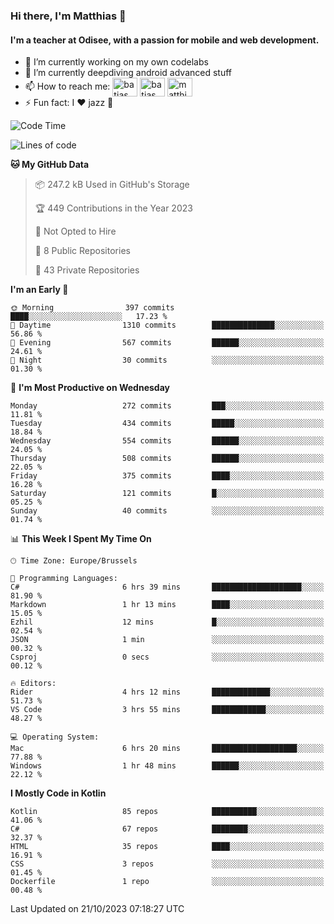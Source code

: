 ### Hi there, I'm Matthias 👋

#### I'm a teacher at Odisee, with a passion for mobile and web development.

- 🔭 I’m currently working on my own codelabs
- 🌱 I’m currently deepdiving android advanced stuff
- 📫 How to reach me: <a href="https://dev.to/batjas" target="_blank"><img align="center" src="https://raw.githubusercontent.com/rahuldkjain/github-profile-readme-generator/master/src/images/icons/Social/devto.svg" alt="batjas" height="30" width="40" /></a>
<a href="https://twitter.com/batjas" target="_blank"><img align="center" src="https://raw.githubusercontent.com/rahuldkjain/github-profile-readme-generator/master/src/images/icons/Social/twitter.svg" alt="batjas" height="30" width="40" /></a>
<a href="https://linkedin.com/in/matthiasdruwé" target="_blank"><img align="center" src="https://raw.githubusercontent.com/rahuldkjain/github-profile-readme-generator/master/src/images/icons/Social/linked-in-alt.svg" alt="matthiasdruwé" height="30" width="40" /></a>
- ⚡ Fun fact: I ❤ jazz 🎷


<!--START_SECTION:waka-->
![Code Time](http://img.shields.io/badge/Code%20Time-868%20hrs%205%20mins-blue)

![Lines of code](https://img.shields.io/badge/From%20Hello%20World%20I%27ve%20Written-2.6%20million%20lines%20of%20code-blue)

**🐱 My GitHub Data** 

> 📦 247.2 kB Used in GitHub's Storage 
 > 
> 🏆 449 Contributions in the Year 2023
 > 
> 🚫 Not Opted to Hire
 > 
> 📜 8 Public Repositories 
 > 
> 🔑 43 Private Repositories 
 > 
**I'm an Early 🐤** 

```text
🌞 Morning                397 commits         ████░░░░░░░░░░░░░░░░░░░░░   17.23 % 
🌆 Daytime                1310 commits        ██████████████░░░░░░░░░░░   56.86 % 
🌃 Evening                567 commits         ██████░░░░░░░░░░░░░░░░░░░   24.61 % 
🌙 Night                  30 commits          ░░░░░░░░░░░░░░░░░░░░░░░░░   01.30 % 
```
📅 **I'm Most Productive on Wednesday** 

```text
Monday                   272 commits         ███░░░░░░░░░░░░░░░░░░░░░░   11.81 % 
Tuesday                  434 commits         █████░░░░░░░░░░░░░░░░░░░░   18.84 % 
Wednesday                554 commits         ██████░░░░░░░░░░░░░░░░░░░   24.05 % 
Thursday                 508 commits         ██████░░░░░░░░░░░░░░░░░░░   22.05 % 
Friday                   375 commits         ████░░░░░░░░░░░░░░░░░░░░░   16.28 % 
Saturday                 121 commits         █░░░░░░░░░░░░░░░░░░░░░░░░   05.25 % 
Sunday                   40 commits          ░░░░░░░░░░░░░░░░░░░░░░░░░   01.74 % 
```


📊 **This Week I Spent My Time On** 

```text
🕑︎ Time Zone: Europe/Brussels

💬 Programming Languages: 
C#                       6 hrs 39 mins       ████████████████████░░░░░   81.90 % 
Markdown                 1 hr 13 mins        ████░░░░░░░░░░░░░░░░░░░░░   15.05 % 
Ezhil                    12 mins             █░░░░░░░░░░░░░░░░░░░░░░░░   02.54 % 
JSON                     1 min               ░░░░░░░░░░░░░░░░░░░░░░░░░   00.32 % 
Csproj                   0 secs              ░░░░░░░░░░░░░░░░░░░░░░░░░   00.12 % 

🔥 Editors: 
Rider                    4 hrs 12 mins       █████████████░░░░░░░░░░░░   51.73 % 
VS Code                  3 hrs 55 mins       ████████████░░░░░░░░░░░░░   48.27 % 

💻 Operating System: 
Mac                      6 hrs 20 mins       ███████████████████░░░░░░   77.88 % 
Windows                  1 hr 48 mins        ██████░░░░░░░░░░░░░░░░░░░   22.12 % 
```

**I Mostly Code in Kotlin** 

```text
Kotlin                   85 repos            ██████████░░░░░░░░░░░░░░░   41.06 % 
C#                       67 repos            ████████░░░░░░░░░░░░░░░░░   32.37 % 
HTML                     35 repos            ████░░░░░░░░░░░░░░░░░░░░░   16.91 % 
CSS                      3 repos             ░░░░░░░░░░░░░░░░░░░░░░░░░   01.45 % 
Dockerfile               1 repo              ░░░░░░░░░░░░░░░░░░░░░░░░░   00.48 % 
```




 Last Updated on 21/10/2023 07:18:27 UTC
<!--END_SECTION:waka-->
